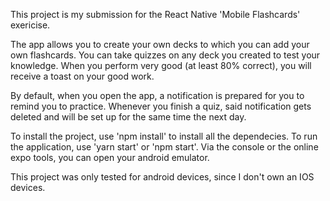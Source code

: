 This project is my submission for the React Native 'Mobile Flashcards' exericise.

The app allows you to create your own decks to which you can add your own flashcards.
You can take quizzes on any deck you created to test your knowledge.
When you perform very good (at least 80% correct), you will receive a toast on your good work.

By default, when you open the app, a notification is prepared for you to remind you to practice.
Whenever you finish a quiz, said notification gets deleted and will be set up for the same time 
the next day.

To install the project, use 'npm install'  to install all the dependecies.
To run the application, use 'yarn start' or 'npm start'. Via the console or the online expo
tools, you can open your android emulator.

This project was only tested for android devices, since I don't own an IOS devices.
